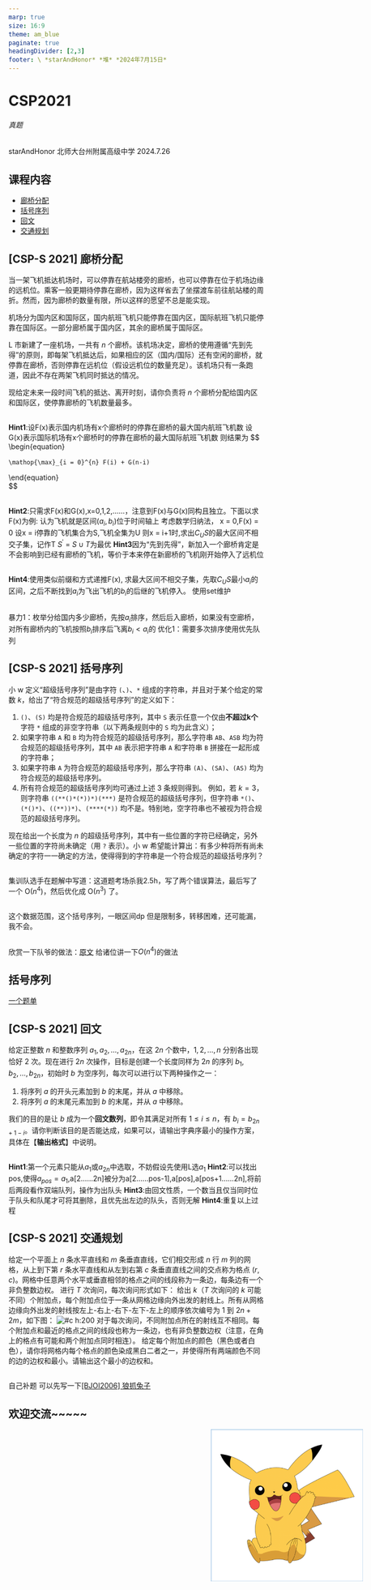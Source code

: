 ```yaml
---
marp: true
size: 16:9
theme: am_blue
paginate: true
headingDivider: [2,3]
footer: \ *starAndHonor* *堆* *2024年7月15日*
---
```


<!-- _class: cover_a 
<!-- _header: "" --> 
<!-- _footer: "" --> 
<!-- _paginate: "" --> 
# CSP2021
###### 真题
starAndHonor
北师大台州附属高级中学
2024.7.26

## 课程内容

<!-- _class: cols2_ol_ci fglass toc_a  -->
<!-- _footer: "" -->
<!-- _header: "CONTENTS" -->
<!-- _paginate: "" -->

- [廊桥分配](#3)
- [括号序列](#8)
- [回文](#13) 
- [交通规划](#15)
## [CSP-S 2021] 廊桥分配

当一架飞机抵达机场时，可以停靠在航站楼旁的廊桥，也可以停靠在位于机场边缘的远机位。乘客一般更期待停靠在廊桥，因为这样省去了坐摆渡车前往航站楼的周折。然而，因为廊桥的数量有限，所以这样的愿望不总是能实现。

机场分为国内区和国际区，国内航班飞机只能停靠在国内区，国际航班飞机只能停靠在国际区。一部分廊桥属于国内区，其余的廊桥属于国际区。

L 市新建了一座机场，一共有 $n$ 个廊桥。该机场决定，廊桥的使用遵循“先到先得”的原则，即每架飞机抵达后，如果相应的区（国内/国际）还有空闲的廊桥，就停靠在廊桥，否则停靠在远机位（假设远机位的数量充足）。该机场只有一条跑道，因此不存在两架飞机同时抵达的情况。

现给定未来一段时间飞机的抵达、离开时刻，请你负责将 $n$ 个廊桥分配给国内区和国际区，使停靠廊桥的飞机数量最多。
## 
**Hint1**:设F(x)表示国内机场有x个廊桥时的停靠在廊桥的最大国内航班飞机数
设G(x)表示国际机场有x个廊桥时的停靠在廊桥的最大国际航班飞机数
则结果为 
$$
\begin{equation}

    \mathop{\max}_{i = 0}^{n} F(i) + G(n-i)

\end{equation}   
$$
##
**Hint2**:只需求F(x)和G(x),x=0,1,2,……，注意到F(x)与G(x)同构且独立。下面以求F(x)为例:
认为飞机就是区间$(a_i,b_i)$位于时间轴上
考虑数学归纳法，
x = 0,F(x) = 0
设x = i停靠的飞机集合为S,飞机全集为U
则x = i+1时,求出$C_US$的最大区间不相交子集，记作T
$S^{\prime}$ = $S \cup T$为最优
**Hint3**因为“先到先得”，新加入一个廊桥肯定是不会影响到已经有廊桥的飞机，等价于本来停在新廊桥的飞机刚开始停入了远机位
##
**Hint4**:使用类似前缀和方式递推F(x),
求最大区间不相交子集，先取$C_US$最小$a_i$的区间，之后不断找到$a_i$为飞出飞机的$b_i$的后继的飞机停入。
使用set维护
## 
暴力1：枚举分给国内多少廊桥，先按$a_i$排序，然后后入廊桥，如果没有空廊桥，对所有廊桥内的飞机按照$b_i$排序后飞离$b_i<a_i$的
优化1：需要多次排序使用优先队列
## [CSP-S 2021] 括号序列
小 w 定义“超级括号序列”是由字符 `(`、`)`、`*` 组成的字符串，并且对于某个给定的常数 $k$，给出了“符合规范的超级括号序列”的定义如下：
1. `()`、`(S)` 均是符合规范的超级括号序列，其中 `S` 表示任意一个仅由**不超过k个**字符 `*` 组成的非空字符串（以下两条规则中的 `S` 均为此含义）；
2. 如果字符串 `A` 和 `B` 均为符合规范的超级括号序列，那么字符串 `AB`、`ASB` 均为符合规范的超级括号序列，其中 `AB` 表示把字符串 `A` 和字符串 `B` 拼接在一起形成的字符串；
3. 如果字符串 `A` 为符合规范的超级括号序列，那么字符串 `(A)`、`(SA)`、`(AS)` 均为符合规范的超级括号序列。
4. 所有符合规范的超级括号序列均可通过上述 3 条规则得到。
例如，若 $k = 3$，则字符串 `((**()*(*))*)(***)` 是符合规范的超级括号序列，但字符串 `*()`、`(*()*)`、`((**))*)`、`(****(*))` 均不是。特别地，空字符串也不被视为符合规范的超级括号序列。

现在给出一个长度为 $n$ 的超级括号序列，其中有一些位置的字符已经确定，另外一些位置的字符尚未确定（用 `?` 表示）。小 w 希望能计算出：有多少种将所有尚未确定的字符一一确定的方法，使得得到的字符串是一个符合规范的超级括号序列？
##
集训队选手在题解中写道：这道题考场杀我2.5h，写了两个错误算法，最后写了一个 O($n^4$)，然后优化成 O($n^3$) 了。
## 
这个数据范围，这个括号序列，一眼区间dp
但是限制多，转移困难，还可能漏，我不会。
##
欣赏一下队爷的做法：[原文](https://www.luogu.com.cn/article/taicfpja)
给诸位讲一下$O(n^4)$的做法

## 括号序列
[一个题单](https://www.luogu.com.cn/training/526300#information)
## [CSP-S 2021] 回文

给定正整数 $n$ 和整数序列 $a_1, a_2, \ldots, a_{2 n}$，在这 $2 n$ 个数中，$1, 2, \ldots, n$ 分别各出现恰好 $2$ 次。现在进行 $2 n$ 次操作，目标是创建一个长度同样为 $2 n$ 的序列 $b_1, b_2, \ldots, b_{2 n}$，初始时 $b$ 为空序列，每次可以进行以下两种操作之一：

1. 将序列 $a$ 的开头元素加到 $b$ 的末尾，并从 $a$ 中移除。
2. 将序列 $a$ 的末尾元素加到 $b$ 的末尾，并从 $a$ 中移除。

我们的目的是让 $b$ 成为一个**回文数列**，即令其满足对所有 $1 \le i \le n$，有 $b_i = b_{2 n + 1 - i}$。请你判断该目的是否能达成，如果可以，请输出字典序最小的操作方案，具体在【**输出格式**】中说明。

##
**Hint1**:第一个元素只能从$a_1$或$a_{2n}$中选取，不妨假设先使用L选$a_1$
**Hint2**:可以找出pos,使得$a_{pos} = a_1$,a[2……2n]被分为a[2……pos-1],a[pos],a[pos+1……2n],将前后两段看作双端队列，操作为出队头
**Hint3**:由回文性质，一个数当且仅当同时位于队头和队尾才可将其删除，且优先出左边的队头，否则无解
**Hint4**:重复以上过程
## [CSP-S 2021] 交通规划

给定一个平面上 $n$ 条水平直线和 $m$ 条垂直直线，它们相交形成 $n$ 行 $m$ 列的网格，从上到下第 $r$ 条水平直线和从左到右第 $c$ 条垂直直线之间的交点称为格点 $(r, c)$。网格中任意两个水平或垂直相邻的格点之间的线段称为一条边，每条边有一个非负整数边权。
进行 $T$ 次询问，每次询问形式如下：
给出 $k$（$T$ 次询问的 $k$ 可能不同）个附加点，每个附加点位于一条从网格边缘向外出发的射线上。所有从网格边缘向外出发的射线按左上-右上-右下-左下-左上的顺序依次编号为 $1$ 到 $2 n + 2 m$，如下图：
![#c h:200](https://cdn.luogu.com.cn/upload/image_hosting/iwajnac8.png)
对于每次询问，不同附加点所在的射线互不相同。每个附加点和最近的格点之间的线段也称为一条边，也有非负整数边权（注意，在角上的格点有可能和两个附加点同时相连）。
给定每个附加点的颜色（黑色或者白色），请你将网格内每个格点的颜色染成黑白二者之一，并使得所有两端颜色不同的边的边权和最小。请输出这个最小的边权和。
## 
自己补题
可以先写一下[[BJOI2006] 狼抓兔子](https://hydro.ac/d/bzoj/p/1001)
## 欢迎交流~~~~~
<!-- _class: trans -->
<!-- _footer: "" -->
<!-- _paginate: "" -->
<div>
<img src = "./images/R-C.png" style = "background-color: rgba(0, 0, 0, 0); margin-left: 400px;margin-bottom: px;" width = 300 >
</div>

